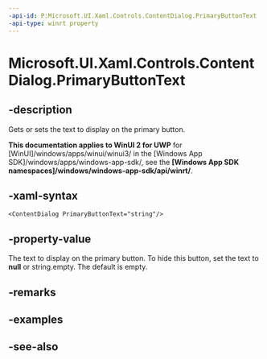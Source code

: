 ```yaml
---
-api-id: P:Microsoft.UI.Xaml.Controls.ContentDialog.PrimaryButtonText
-api-type: winrt property
---
```


<!-- Property syntax
public string PrimaryButtonText { get;  set; }
-->

# Microsoft.UI.Xaml.Controls.ContentDialog.PrimaryButtonText

## -description
Gets or sets the text to display on the primary button.

**This documentation applies to WinUI 2 for UWP** for [WinUI]/windows/apps/winui/winui3/ in the [Windows App SDK]/windows/apps/windows-app-sdk/, see the **[Windows App SDK namespaces]/windows/windows-app-sdk/api/winrt/**.

## -xaml-syntax
```xaml
<ContentDialog PrimaryButtonText="string"/>
```


## -property-value
The text to display on the primary button. To hide this button, set the text to **null** or string.empty. The default is empty.

## -remarks

## -examples

## -see-also
